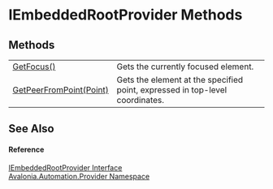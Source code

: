 # IEmbeddedRootProvider Methods




## Methods
<table>
<tr>
<td><a href="M_Avalonia_Automation_Provider_IEmbeddedRootProvider_GetFocus">GetFocus()</a></td>
<td>Gets the currently focused element.</td>
</tr>
<tr>
<td><a href="M_Avalonia_Automation_Provider_IEmbeddedRootProvider_GetPeerFromPoint">GetPeerFromPoint(Point)</a></td>
<td>Gets the element at the specified point, expressed in top-level coordinates.</td>
</tr>
</table>

## See Also


#### Reference
<a href="T_Avalonia_Automation_Provider_IEmbeddedRootProvider">IEmbeddedRootProvider Interface</a>  
<a href="N_Avalonia_Automation_Provider">Avalonia.Automation.Provider Namespace</a>  
